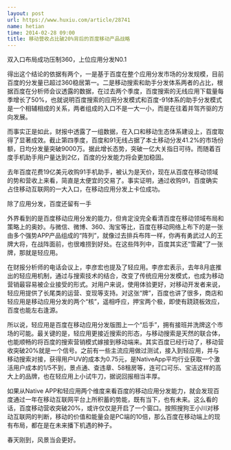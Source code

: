 ```yaml
---
layout: post
url: https://www.huxiu.com/article/28741
name: hetian
time: 2014-02-28 09:00
title: 移动营收占比破20%背后的百度移动产品战略
---
```

双入口布局成功压制360，上位应用分发N0.1

得出这个结论的依据有两个，一是基于百度在整个应用分发市场的分发规模，目前百度的分发量已超过360稳居第一。二是移动搜索和助手分发体系两者的占比，根据百度在分析师会议透露的数据，在过去两个季度，百度搜索的无线应用下载量每季增长了50%，也就说明百度搜索的应用分发模式和百度-91体系的助手分发模式是一个相辅相成的关系，两者组成的入口不是一大一小，而是在往着并驾齐驱的方向发展。

而事实正是如此，财报中透露了一组数据，在入口和移动生态体系建设上，百度取得了显著成效。截止第四季度，百度和91无线占据了本土移动分发41.2%的市场份额，日均分发量突破9000万。据此增长态势，突破一亿大关指日可待。而随着百度手机助手用户量达到2亿，百度的分发能力将会更加稳固。

去年百度花费19亿美元收购91手机助手，被认为是天价，现在从百度在移动领域的势和营收上来看，简直是太便宜的交易了。事实证明，通过收购91，百度确实占住移动互联网的一大入口，在移动应用分发上卡位成功。

除了应用分发，百度还留有一手

外界看到的是百度移动应用分发的能力，但肯定没完全看清百度在移动领域布局和策略上的奥妙。与微信、微博、360、淘宝等比，百度在移动网络上布下的是一张由多个强势APP产品组成的“阵列”，就像过去排兵布阵一样，你再有勇武过人的王牌大将，在战阵面前，也很难捞到好处。在这些阵列中，百度其实还“雪藏”了一张牌，那就是轻应用。

在财报分析师的电话会议上，李彦宏也提及了轻应用。李彦宏表示，去年8月底推出的轻应用机制，通过与搜索技术的结合，改变了传统应用分发模式，也成为移动营销最容易被企业接受的形式。对用户来说，使用体验更好，对移动开发者来说，轻应用提供了长尾类的运营、变现等支持。对这张“牌”，百度也讲了很多，商店和轻应用是移动应用分发的两个“核”，遥相呼应，押宝两个极，即使有跷跷板效应，百度也能左右逢源。

所以说，轻应用是百度在移动应用分发版图上一个“后手”，拥有接班并洗牌这个市场的可能。最关键的是，轻应用更接近搜索的形态，与移动搜索是天然的联合体，也能顺畅的将百度的搜索营销模式嫁接到移动端来。其实百度已经行动了，移动营收突破20%就是一个信号。之前有一些主流应用做过测试，接入到轻应用，并与移动搜索对接，获得用户UV的成本为0.75元，是NativeApp平均行业获取一个激活用户成本的1/5不到，景点通、查违章、58租房等，连可口可乐、宝洁这样的高大上的品牌，也在轻应用上小试牛刀，据说回报相当丰厚。

如果从Native APP和轻应用两个维度来看百度的移动应用分发能力，就会发现百度通过一年在移动互联网平台上所积蓄的势能，既有当下，也有未来。这么看的话，百度移动营收突破20%，或许仅仅是开启了一个窗口。按照搜狗王小川对移动互联网的判断，移动的价值和能量会是PC端的10倍，那么百度在移动端上的现有布局，都在是在未来播下机遇的种子。

春天刚到，风景当会更好。

